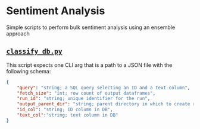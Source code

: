 # Sentiment Analysis

Simple scripts to perform bulk sentiment analysis using an ensemble approach

## [`classify_db.py`](./classify_db.py)

This script expects one CLI arg that is a path to a JSON file with the following schema:

```JSON
{
    "query": "string; a SQL query selecting an ID and a text column",
    "fetch_size": "int; row count of output dataframes",
    "run_id": "string; unique identifier for the run",
    "output_parent_dir": "string; parent directory in which to create run folder",
    "id_col": "string; ID column in DB",
    "text_col":"string; text column in DB"
}
```